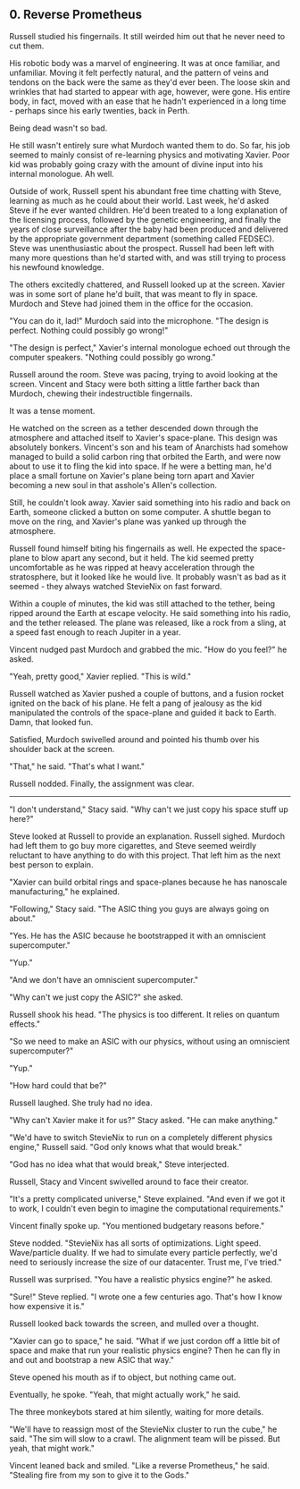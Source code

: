 ## 0. Reverse Prometheus

Russell studied his fingernails. It still weirded him out that he never need to cut them.

His robotic body was a marvel of engineering. It was at once familiar, and unfamiliar. Moving it felt perfectly natural, and the pattern of veins and tendons on the back were the same as they'd ever been. The loose skin and wrinkles that had started to appear with age, however, were gone. His entire body, in fact, moved with an ease that he hadn't experienced in a long time - perhaps since his early twenties, back in Perth.

Being dead wasn't so bad.

He still wasn't entirely sure what Murdoch wanted them to do. So far, his job seemed to mainly consist of re-learning physics and motivating Xavier. Poor kid was probably going crazy with the amount of divine input into his internal monologue. Ah well.

Outside of work, Russell spent his abundant free time chatting with Steve, learning as much as he could about their world. Last week, he'd asked Steve if he ever wanted children. He'd been treated to a long explanation of the licensing process, followed by the genetic engineering, and finally the years of close surveillance after the baby had been produced and delivered by the appropriate government department (something called FEDSEC). Steve was unenthusiastic about the prospect. Russell had been left with many more questions than he'd started with, and was still trying to process his newfound knowledge.

The others excitedly chattered, and Russell looked up at the screen. Xavier was in some sort of plane he'd built, that was meant to fly in space. Murdoch and Steve had joined them in the office for the occasion.

"You can do it, lad!" Murdoch said into the microphone. "The design is perfect. Nothing could possibly go wrong!"

"The design is perfect," Xavier's internal monologue echoed out through the computer speakers. "Nothing could possibly go wrong."

Russell around the room. Steve was pacing, trying to avoid looking at the screen. Vincent and Stacy were both sitting a little farther back than Murdoch, chewing their indestructible fingernails.

It was a tense moment.

He watched on the screen as a tether descended down through the atmosphere and attached itself to Xavier's space-plane. This design was absolutely bonkers. Vincent's son and his team of Anarchists had somehow managed to build a solid carbon ring that orbited the Earth, and were now about to use it to fling the kid into space. If he were a betting man, he'd place a small fortune on Xavier's plane being torn apart and Xavier becoming a new soul in that asshole's Allen's collection.

Still, he couldn't look away. Xavier said something into his radio and back on Earth, someone clicked a button on some computer. A shuttle began to move on the ring, and Xavier's plane was yanked up through the atmosphere.

Russell found himself biting his fingernails as well. He expected the space-plane to blow apart any second, but it held. The kid seemed pretty uncomfortable as he was ripped at heavy acceleration through the stratosphere, but it looked like he would live. It probably wasn't as bad as it seemed - they always watched StevieNix on fast forward.

Within a couple of minutes, the kid was still attached to the tether, being ripped around the Earth at escape velocity. He said something into his radio, and the tether released. The plane was released, like a rock from a sling, at a speed fast enough to reach Jupiter in a year.

Vincent nudged past Murdoch and grabbed the mic. "How do you feel?" he asked.

"Yeah, pretty good," Xavier replied. "This is wild."

Russell watched as Xavier pushed a couple of buttons, and a fusion rocket ignited on the back of his plane. He felt a pang of jealousy as the kid manipulated the controls of the space-plane and guided it back to Earth. Damn, that looked fun.

Satisfied, Murdoch swivelled around and pointed his thumb over his shoulder back at the screen.

"That," he said. "That's what I want."

Russell nodded. Finally, the assignment was clear.

---

"I don't understand," Stacy said. "Why can't we just copy his space stuff up here?"

Steve looked at Russell to provide an explanation. Russell sighed. Murdoch had left them to go buy more cigarettes, and Steve seemed weirdly reluctant to have anything to do with this project. That left him as the next best person to explain.

"Xavier can build orbital rings and space-planes because he has nanoscale manufacturing," he explained.

"Following," Stacy said. "The ASIC thing you guys are always going on about."

"Yes. He has the ASIC because he bootstrapped it with an omniscient supercomputer."

"Yup."

"And we don't have an omniscient supercomputer."

"Why can't we just copy the ASIC?" she asked.

Russell shook his head. "The physics is too different. It relies on quantum effects."

"So we need to make an ASIC with our physics, without using an omniscient supercomputer?"

"Yup."

"How hard could that be?"

Russell laughed. She truly had no idea.

"Why can't Xavier make it for us?" Stacy asked. "He can make anything."

"We'd have to switch StevieNix to run on a completely different physics engine," Russell said. "God only knows what that would break."

"God has no idea what that would break," Steve interjected.

Russell, Stacy and Vincent swivelled around to face their creator.

"It's a pretty complicated universe," Steve explained. "And even if we got it to work, I couldn't even begin to imagine the computational requirements."

Vincent finally spoke up. "You mentioned budgetary reasons before."

Steve nodded. "StevieNix has all sorts of optimizations. Light speed. Wave/particle duality. If we had to simulate every particle perfectly, we'd need to seriously increase the size of our datacenter. Trust me, I've tried."

Russell was surprised. "You have a realistic physics engine?" he asked.

"Sure!" Steve replied. "I wrote one a few centuries ago. That's how I know how expensive it is."

Russell looked back towards the screen, and mulled over a thought.

"Xavier can go to space," he said. "What if we just cordon off a little bit of space and make that run your realistic physics engine? Then he can fly in and out and bootstrap a new ASIC that way."

Steve opened his mouth as if to object, but nothing came out.

Eventually, he spoke. "Yeah, that might actually work," he said.

The three monkeybots stared at him silently, waiting for more details.

"We'll have to reassign most of the StevieNix cluster to run the cube," he said. "The sim will slow to a crawl. The alignment team will be pissed. But yeah, that might work."

Vincent leaned back and smiled. "Like a reverse Prometheus," he said. "Stealing fire from my son to give it to the Gods."

